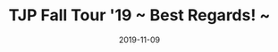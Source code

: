 ---
title: "TJP Fall Tour '19 ~ Best Regards! ~"

location: Itabashi Green Hall, Tokyo, Japan
date: 2019-11-09
cagematch: https://www.cagematch.net/en/?id=1&nr=246801
---
